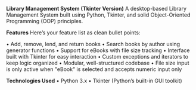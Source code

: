 **Library Management System (Tkinter Version)**
A desktop-based Library Management System built using Python, Tkinter, and solid Object-Oriented Programming (OOP) principles.

**Features**
Here’s your feature list as clean bullet points:

• Add, remove, lend, and return books
• Search books by author using generator functions
• Support for eBooks with file size tracking
• Interface built with Tkinter for easy interaction
• Custom exceptions and iterators to keep logic organized
• Modular, well-structured codebase
• File size input is only active when "eBook" is selected and accepts numeric input only

**Technologies Used**
• Python 3.x
• Tkinter (Python’s built-in GUI toolkit)
